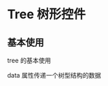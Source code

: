 # Tree 树形控件

<tyh-alert type="danger" message="组件仍在完善中，谨慎使用！" />

## 基本使用

tree 的基本使用

data 属性传递一个树型结构的数据
